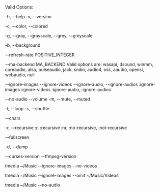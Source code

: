 Valid Options:

-h, --help
-v, --version

-c, --color, --colored

-g, --gray, --grayscale, --grey, --greyscale

-b, --background

  
--refresh-rate POSITIVE_INTEGER


--ma-backend MA_BACKEND
  Valid options are: wasapi, dsound, winmm, coreaudio, alsa, pulseaudio, jack, sndio, audio4, oss, aaudio, opensl, webaudio, null

--ignore-images
--ignore-videos
--ignore-audio, --ignore-audios
:ignore-images
:ignore-videos
:ignore-audio, :ignore-audios

--no-audio
--volume
-m, --mute, --muted

-l, --loop 
-s, --shuffle

--chars

-r, --recursive
:r, :recursive
:nr, :no-recursive, :not-recursive

--fullscreen

-d, --dump

--curses-version
--ffmpeg-version

tmedia ~/Music --ignore-images --no-videos

tmedia ~/Music --ignore-images --omit ~/Music/Videos

tmedia ~/Music --no-audio
